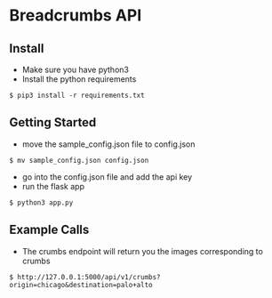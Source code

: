 # Breadcrumbs API

## Install
* Make sure you have python3
* Install the python requirements
```
$ pip3 install -r requirements.txt
```

## Getting Started
* move the sample_config.json file to config.json
```
$ mv sample_config.json config.json
```
* go into the config.json file and add the api key
* run the flask app
```
$ python3 app.py
```

## Example Calls
* The crumbs endpoint will return you the images corresponding to crumbs
```
$ http://127.0.0.1:5000/api/v1/crumbs?origin=chicago&destination=palo+alto
```
